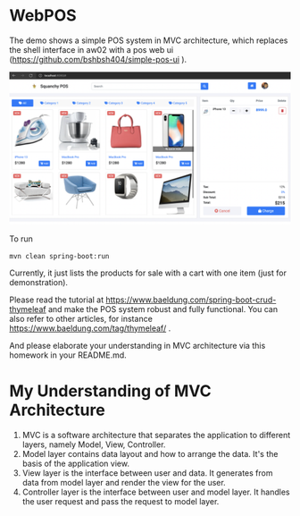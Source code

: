 # WebPOS

The demo shows a simple POS system in MVC architecture, which replaces the shell interface in aw02 with a pos web
ui (https://github.com/bshbsh404/simple-pos-ui
).

![](screenshot.png)

To run

```shell
mvn clean spring-boot:run
```

Currently, it just lists the products for sale with a cart with one item (just for demonstration).

Please read the tutorial at  https://www.baeldung.com/spring-boot-crud-thymeleaf and make the POS system robust and
fully functional. You can also refer to other articles, for instance https://www.baeldung.com/tag/thymeleaf/ .

And please elaborate your understanding in MVC architecture via this homework in your README.md.

# My Understanding of MVC Architecture

1. MVC is a software architecture that separates the application to different layers, namely Model, View, Controller.
2. Model layer contains data layout and how to arrange the data. It's the basis of the application view.
3. View layer is the interface between user and data. It generates from data from model layer and render the view for
   the user.
4. Controller layer is the interface between user and model layer. It handles the user request and pass the request to
   model layer.
